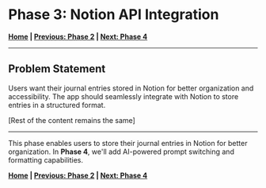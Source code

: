 # Phase 3: Notion API Integration

**[Home](../README.md) | [Previous: Phase 2](./phase_2.md) | [Next: Phase 4](./phase_4.md)**

---

## Problem Statement
Users want their journal entries stored in Notion for better organization and accessibility. The app should seamlessly integrate with Notion to store entries in a structured format.

[Rest of the content remains the same]

---

This phase enables users to store their journal entries in Notion for better organization. In **Phase 4**, we'll add AI-powered prompt switching and formatting capabilities.

**[Home](../README.md) | [Previous: Phase 2](./phase_2.md) | [Next: Phase 4](./phase_4.md)** 